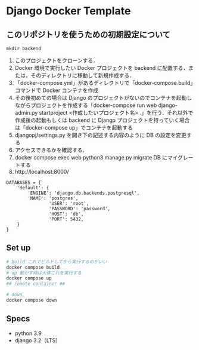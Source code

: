 # Django Docker Template

## このリポジトリを使うための初期設定について

```
mkdir backend
```

1. このプロジェクトをクローンする．
2. Docker 環境で実行したい Docker プロジェクトを backend に配置する．または，そのディレクトリに移動して新規作成する．
3. 「docker-compose.yml」があるディレクトリで「docker-compose build」コマンドで Docker コンテナを作成
4. その後初めての場合は Django のプロジェクトがないのでコンテナを起動しながらプロジェクトを作成する「docker-compose run web django-admin.py startproject <作成したいプロジェクト名> .」を行う．それ以外で作成後の起動もしくは backend に Djangp プロジェクトを持っていく場合は「docker-compose up」でコンテナを起動する
5. djangopj/settings.py を開き下の記述する内容のように DB の設定を変更する
6. アクセスできるかを確認する．
7. docker compose exec web python3 manage.py migrate DB にマイグレートする
8. http://localhost:8000/

```
DATABASES = {
    'default': {
        'ENGINE': 'django.db.backends.postgresql',
        'NAME': 'postgres',
				'USER': 'root',
				'PASSWORD': 'password',
				'HOST': 'db',
				'PORT': 5432,
    }
}

```

## Set up

```bash
# build これでビルドしてから実行するのがいい
docker compose build
# up 動かす時は大体これを実行する
docker compose up
## remote container ##

# down
docker compose down
```

## Specs

- python 3.9
- django 3.2（LTS）
